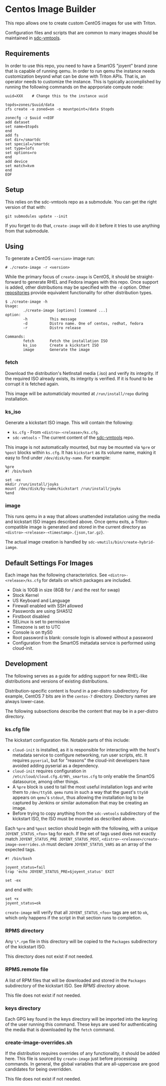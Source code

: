 <!--
    This Source Code Form is subject to the terms of the Mozilla Public
    License, v. 2.0. If a copy of the MPL was not distributed with this
    file, You can obtain one at http://mozilla.org/MPL/2.0/.
-->

<!--
    Copyright 2020 Joyent, Inc.
    Copyright 2022 MNX Cloud, Inc.
-->

# Centos Image Builder

This repo allows one to create custom CentOS images for use with Triton.

Configuration files and scripts that are common to many images should be
maintained in [sdc-vmtools](https://github.com/joyent/sdc-vmtools).

## Requirements

In order to use this repo, you need to have a SmartOS "joyent" brand zone that
is capable of running qemu.  In order to run qemu the instance needs
customization beyond what can be done with Triton APIs.  That is, an operator
needs to customize the instance.  This is typically accomplished by running the
following commands on the apprporiate compute node:

```
uuid=XXX	# Change this to the instance uuid

topds=zones/$uuid/data
zfs create -o zoned=on -o mountpoint=/data $topds

zonecfg -z $uuid <<EOF
add dataset
set name=$topds
end
add fs
set dir=/smartdc
set special=/smartdc
set type=lofs
set options=ro
end
add device
set match=kvm
end
EOF
```

## Setup

This relies on the sdc-vmtools repo as a submodule.  You can get the right
version of that with:

```
git submodules update --init
```

If you forget to do that, `create-image` will do it before it tries to use
anything from that submodule.

## Using

To generate a CentOS `<version>` image run:

```
# ./create-image -r <version>
```

While the primary focus of `create-image` is CentOS, it should be
straight-forward to generate RHEL and Fedora images with this repo.  Once
support is added, other distributions may be specified with the `-d` option.
Other [repositories](https://github.com/joyent?q=mi--hvm) provide equivalent
functionality for other distribution types.

```
$ ./create-image -h
Usage:
        ./create-image [options] [command ...]
option:
        -h          This message
        -d          Distro name. One of centos, redhat, fedora
        -r          Distro release

Commands:
        fetch       Fetch the installation ISO
        ks_iso      Create a kickstart ISO
        image       Generate the image
```

### fetch

Download the distribution's NetInstall media (.iso) and verify its integrity.
If the required ISO already exists, its integrity is verified.  If it is found
to be corrupt it is fetched again.

This image will be automaticlaly mounted at `/run/install/repo` during
installation.

### ks_iso

Generate a kickstart ISO image.  This will contain the following:

* `ks.cfg` - From `<distro>-<release>/ks.cfg`.
* `sdc-vmtools` - The current content of the
  [sdc-vmtools](https://github.com/joyent/sdc-vmtools) repo.

This image is not automatically mounted, but may be mounted via `%pre` or
`%post` blocks within `ks.cfg`.  It has `kickstart` as its volume name, making
it easy to find under `/dev/disk/by-name`.  For example:

```
%pre
#! /bin/bash

set -ex
mkdir /run/install/joyks
mount /dev/disk/by-name/kickstart /run/install/joyks
%end
```

### image

This runs qemu in a way that allows unattended installation using the media and
kickstart ISO images described above.  Once qemu exits, a Triton-compatible
image is generated and stored in the current directory as
`<distro>-<release>-<timestamp>.{json,tar.gz}`.

The actual image creation is handled by `sdc-vmutils/bin/create-hybrid-iamge`.

## Default Settings For Images

Each image has the following characteristics.  See
`<distro>-<release>/ks.cfg` for details on which packages are included.

* Disk is 10GB in size (8GB for / and the rest for swap)
* Stock Kernel
* US Keyboard and Language
* Firewall enabled with SSH allowed
* Passwords are using SHA512
* Firstboot disabled
* SELinux is set to permissive
* Timezone is set to UTC
* Console is on ttyS0
* Root password is blank: console login is allowed without a password
* Configuration from the SmartOS metadata service is performed using cloud-init.

## Development

The following serves as a guide for adding support for new RHEL-like
distributions and versions of existing distributions.

Distribution-specific content is found in a per-distro subdirectory.  For
example, CentOS 7 bits are in the `centos-7` directory.  Directory names are
always lower-case.

The following subsections describe the content that may be in a per-distro
directory.

### ks.cfg file

The kickstart configuration file.  Notable parts of this include:

* `cloud-init` is installed, as it is responsible for interacting with the
  host's metadata service to configure networking, run user scripts, etc.  It
  requires `pyserial`, but for "reasons" the cloud-init developers have avoided
  adding pyserial as a dependency.
* `cloud-init` requires configuration in
  `/etc/cloud/cloud.cfg.d/90\_smartos.cfg` to only enable the SmartOS
  datasource, among other things.
* A `%pre` block is used to tail the most useful installation logs and write
  them to `/dev/ttyS0`.  `qemu` runs in such a way that the guest's `ttyS0`
  appears on `qemu`'s `stdout`, thus allowing the installation log to be
  captured by Jenkins or similar automation that may be creating an image.
* Before trying to copy anything from the `sdc-vmtools` subdirectory of the
  kickstart ISO, the ISO must be mounted as described above.

Each `%pre` and `%post` section should begin with the following, with a unique
`JOYENT_STATUS_<foo>` tag for each.  If the set of tags used does not exactly
match `JOYENT_STATUS_PRE JOYENT_STATUS_POST`,
`<distro>-<release>/create-image-overrides.sh` must declare `JOYENT_STATUS_VARS`
as an array of the expected tags.

```
#! /bin/bash

joyent_status=fail
trap 'echo JOYENT_STATUS_PRE=$joyent_status' EXIT

set -ex
```

and end with:

```
set +x
joyent_status=ok
```

`create-image` will verify that all `JOYENT_STATUS_<foo>` tags are set to `ok`,
which only happens if the script in that section runs to completion.

### RPMS directory

Any `\*.rpm` file in this directory will be copied to the `Packages` subdirectory
of the kickstart ISO.

This directory does not exist if not needed.

### RPMS.remote file

A list of RPM files that will be downloaded and stored in the `Packages`
subdirectory of the kickstart ISO.  See *RPMS directory* above.

This file does not exist if not needed.

### keys directory

Each GPG key found in the keys directory will be imported into the keyring of
the user running this command.  These keys are used for authenticating the media
that is downloaded by the `fetch` command.

### create-image-overrides.sh

If the distribution requires overrides of any functionality, it should be added
here.  This file is sourced by `create-image` just before processing commands.
In general, the global variables that are all-uppercase are good candidates for
being overridden.

This file does not exist if not needed.
